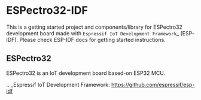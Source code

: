 ESPectro32-IDF
==============

This is a getting started project and components/library for ESPectro32 development board made with `Espressif IoT Development Framework`_ (ESP-IDF). 
Please check ESP-IDF docs for getting started instructions.

## ESPectro32

ESPectro32 is an IoT development board based-on ESP32 MCU. 


.. _Espressif IoT Development Framework: https://github.com/espressif/esp-idf
